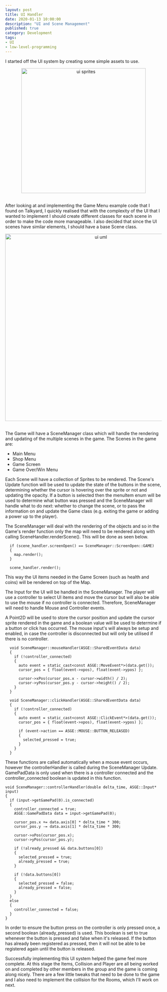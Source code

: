 ```yaml
---
layout: post
title: UI Handler
date: 2020-01-13 10:00:00
description: "UI and Scene Management"
published: true
category: Development
tags: 
- UI
- low-level-programming
---
```


I started off the UI system by creating some simple assets to use.

<center><img src="{{ site.baseurl }}/assets/ui_assets.png" alt="ui sprites" style="height: 400px;" /></center><br>

After looking at and implementing the Game Menu example code that I found on Talkyard, I quickly realised that with the complexity of the UI that I wanted to implement I should create different classes for each scene in order to make the code more manageable. I also decided that since the UI scenes have similar elements, I should have a base Scene class.

<center><img src="{{ site.baseurl }}/assets/ui_system_uml.png" alt="ui uml" style="height: 600px;" /></center><br>

The Game will have a SceneManager class which will handle the rendering and updating of the multiple scenes in the game. The Scenes in the game are:
* Main Menu
* Shop Menu
* Game Screen
* Game Over/Win Menu

Each Scene will have a collection of Sprites to be rendered. The Scene's Update function will be used to update the state of the buttons in the scene, determining whether the cursor is hovering over the sprite or not and updating the opacity. If a button is selected then the menuItem enum will be used to determine what button was pressed and the SceneManager will handle what to do next: whether to change the scene, or to pass the information on and update the Game class (e.g. exiting the game or adding a power up to the player).

The SceneManager will deal with the rendering of the objects and so in the Game's render function only the map will need to be rendered along with calling SceneHandler.renderScene(). This will be done as seen below.

```
  if (scene_handler.screenOpen() == SceneManager::ScreenOpen::GAME)
  {
    map.render();
  }

  scene_handler.render();
```

This way the UI items needed in the Game Screen (such as health and coins) will be rendered on top of the Map.

The Input for the UI will be handled in the SceneManager. The player will use a controller to select UI items and move the cursor but will also be able to use the mouse if no controller is connected. Therefore, SceneManager will need to handle Mouse and Controller events. 

A Point2D will be used to store the cursor position and update the cursor sprite rendered in the game and a boolean value will be used to determine if a button or click has occurred. The mouse input's will always be setup and enabled, in case the controller is disconnected but will only be utilised if there is no controller. 

```
  void SceneManager::mouseHandler(ASGE::SharedEventData data)
  {
    if (!controller_connected)
    {
      auto event = static_cast<const ASGE::MoveEvent*>(data.get());
      cursor_pos = { float(event->xpos), float(event->ypos) };

      cursor->xPos(cursor_pos.x - cursor->width() / 2);
      cursor->yPos(cursor_pos.y - cursor->height() / 2);
    }
  }

  void SceneManager::clickHandler(ASGE::SharedEventData data)
  {
    if (!controller_connected)
    {
      auto event = static_cast<const ASGE::ClickEvent*>(data.get());
      cursor_pos = { float(event->xpos), float(event->ypos) };

      if (event->action == ASGE::MOUSE::BUTTON_RELEASED)
      {
        selected_pressed = true;
      }
    }
  }
```

These functions are called automatically when a mouse event occurs, however the controllerHandler is called during the SceneManager Update. GamePadData is only used when there is a controller connected and the controller_connected boolean is updated in this function.

```
void SceneManager::controllerHandler(double delta_time, ASGE::Input* input)
{
  if (input->getGamePad(0).is_connected)
  {
    controller_connected = true;
    ASGE::GamePadData data = input->getGamePad(0);

    cursor_pos.x += data.axis[0] * delta_time * 300;
    cursor_pos.y -= data.axis[1] * delta_time * 300;

    cursor->xPos(cursor_pos.x);
    cursor->yPos(cursor_pos.y);

    if (!already_pressed && data.buttons[0])
    {
      selected_pressed = true;
      already_pressed = true;
    }

    if (!data.buttons[0])
    {
      selected_pressed = false;
      already_pressed = false;
    }
  }
  else
  {
    controller_connected = false;
  }
}
```

In order to ensure the button press on the controller is only pressed once, a second boolean (already_pressed) is used. This boolean is set to true whenever the button is pressed and false when it's released. If the button has already been registered as pressed, then it will not be able to be registered again until the button is released. 

Successfully implementing this UI system helped the game feel more complete. At this stage the Items, Collision and Player are all being worked on and completed by other members in the group and the game is coming along nicely. There are a few little tweaks that need to be done to the game and I also need to implement the collision for the Rooms, which I'll work on next. 